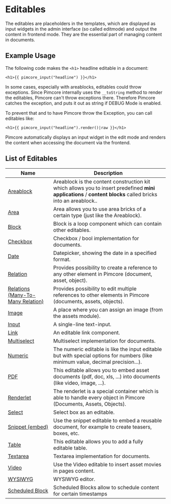 # Editables

The editables are placeholders in the templates, which are displayed as input widgets in the admin interface (so called editmode) and output the content in frontend mode.
They are the essential part of managing content in documents. 

## Example Usage 
The following code makes the `<h1>` headline editable in a document: 

```twig
<h1>{{ pimcore_input("headline") }}</h1>
```

In some cases, especially with areablocks, editables could throw exceptions. Since Pimcore internally uses the `__toString` method to render
the editables, Pimcore can't throw exceptions there. Therefore Pimcore catches the exception, and puts it out as string if DEBUG Mode is enabled.

To prevent that and to have Pimcore throw the Exception, you can call editables like:

```twig
<h1>{{ pimcore_input("headline").render()|raw }}</h1>
```

Pimcore automatically displays an input widget in the edit mode and renders the content when accessing the document via the frontend. 

## List of Editables 

| Name                                                     | Description                                                                                                                                                                                                                    |
|----------------------------------------------------------|--------------------------------------------------------------------------------------------------------------------------------------------------------------------------------------------------------------------------------|
| [Areablock](./02_Areablock/README.md)                    | Areablock is the content construction kit which allows you to insert predefined **mini applications** / **content blocks** called bricks into an areablock..                                                                                        |
| [Area](./04_Area.md)                                     | Area allows you to use area bricks of a certain type (just like the Areablock).                                                                                                                                                                     |
| [Block](./06_Block)                                      | Block is a loop component which can contain other editables.                                                                                                                                                                                |
| [Checkbox](./08_Checkbox.md)                             | Checkbox / bool implementation for documents.                                                                                                                                                                                   |
| [Date](./10_Date.md)                                     | Datepicker, showing the date in a specified format.                                                                                                                                                                                        |
| [Relation](./12_Relation_(Many-To-One).md)                   | Provides possibility to create a reference to any other element in Pimcore (document, asset, object).                                                                                                                      |
| [Relations (Many-To-Many Relation)](./13_Relations_(Many-To-Many).md)      | Provides possibility to edit multiple references to other elements in Pimcore (documents, assets, objects).                                                                                                                  |
| [Image](./14_Image.md)                                   | A place where you can assign an image (from the assets module).                                                                                                                                                    |
| [Input](./16_Input.md)                                   | A single-line text-input.                                                                                                                                                               |
| [Link](./18_Link.md)                                     | An editable link component.                                                                                                                                                             |
| [Multiselect](./22_Multiselect.md)                       | Multiselect implementation for documents.                                                                                                                                                                                  |
| [Numeric](./24_Numeric.md)                               | The numeric editable is like the input editable but with special options for numbers (like minimum value, decimal precision...).                                                                                     |
| [PDF](./26_PDF.md)                                       | This editable allows you to embed asset documents (pdf, doc, xls, ...) into documents (like video, image, ...).                                                                                                                |
| [Renderlet](./28_Renderlet.md)                           | The renderlet is a special container which is able to handle every object in Pimcore (Documents, Assets, Objects).     |
| [Select](./30_Select.md)                                 | Select box as an editable.                                                                                                                                                                                                     |
| [Snippet (embed)](./32_Snippet.md)                       | Use the snippet editable to embed a reusable document, for example to create teasers, boxes, etc.                                                                                                                              |
| [Table](./34_Table.md)                                   | This editable allows you to add a fully editable table.                                                                                                                                                                          |
| [Textarea](./36_Textarea.md)                             | Textarea implementation for documents.                                                                                                                                                                                     |
| [Video](./38_Video.md)                                   | Use the Video editable to insert asset movies in pages content.                                                                                                                                                                |
| [WYSIWYG](./40_WYSIWYG.md)                               | WYSIWYG editor.                                                                                                                                                                                                         |
| [Scheduled Block](./42_Scheduled_Block.md)               | Scheduled Blocks allow to schedule content for certain timestamps |


